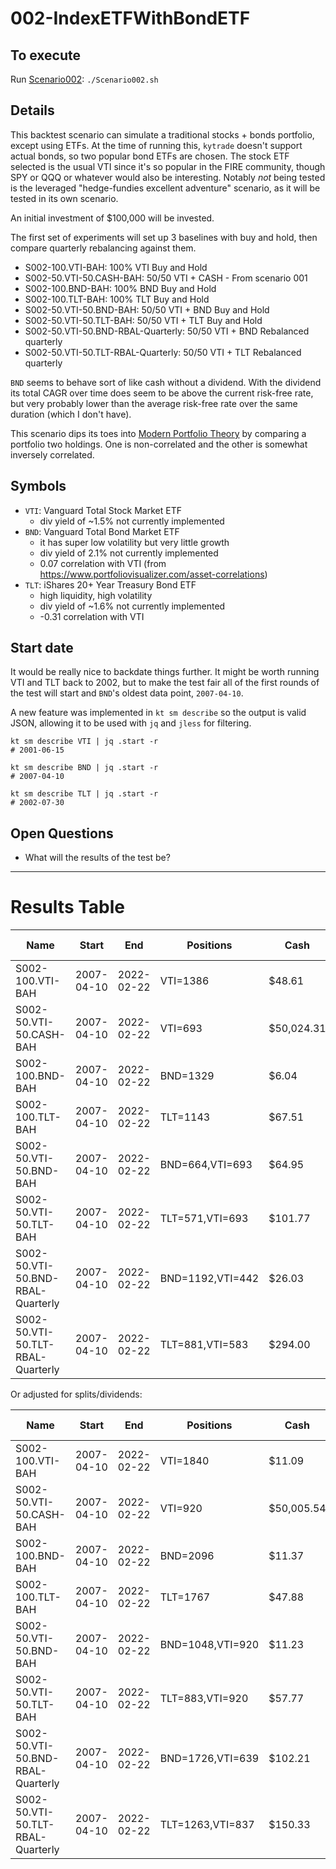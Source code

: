 # 002-IndexETFWithBondETF

## To execute

Run [Scenario002](./Scenario002.sh): `./Scenario002.sh`


## Details

This backtest scenario can simulate a traditional stocks + bonds portfolio, except using ETFs.
At the time of running this, `kytrade` doesn't support actual bonds, so two popular bond ETFs are
chosen. The stock ETF selected is the usual VTI since it's so popular in the FIRE community, though
SPY or QQQ or whatever would also be interesting. Notably *not* being tested is the leveraged
"hedge-fundies excellent adventure" scenario, as it will be tested in its own scenario.

An initial investment of $100,000 will be invested.

The first set of experiments will set up 3 baselines with buy and hold, then compare quarterly
rebalancing against them.

 - S002-100.VTI-BAH: 100% VTI Buy and Hold
 - S002-50.VTI-50.CASH-BAH: 50/50 VTI + CASH - From scenario 001
 - S002-100.BND-BAH: 100% BND Buy and Hold
 - S002-100.TLT-BAH: 100% TLT Buy and Hold
 - S002-50.VTI-50.BND-BAH: 50/50 VTI + BND Buy and Hold
 - S002-50.VTI-50.TLT-BAH: 50/50 VTI + TLT Buy and Hold
 - S002-50.VTI-50.BND-RBAL-Quarterly: 50/50 VTI + BND Rebalanced quarterly
 - S002-50.VTI-50.TLT-RBAL-Quarterly: 50/50 VTI + TLT Rebalanced quarterly

`BND` seems to behave sort of like cash without a dividend. With the dividend its total CAGR over
time does seem to be above the current risk-free rate, but very probably lower than the average
risk-free rate over the same duration (which I don't have).

This scenario dips its toes into [Modern Portfolio Theory](https://www.investopedia.com/terms/m/modernportfoliotheory.asp)
by comparing a portfolio two holdings. One is non-correlated and the other is somewhat inversely
correlated.

## Symbols

- `VTI`: Vanguard Total Stock Market ETF
  - div yield of ~1.5% not currently implemented
- `BND`: Vanguard Total Bond Market ETF
  - it has super low volatility but very little growth
  - div yield of 2.1% not currently implemented
  - 0.07 correlation with VTI (from https://www.portfoliovisualizer.com/asset-correlations)
- `TLT`: iShares 20+ Year Treasury Bond ETF
  - high liquidity, high volatility
  - div yield of ~1.6% not currently implemented
  - -0.31 correlation with VTI



## Start date

It would be really nice to backdate things further. It might be worth running VTI and TLT back to
2002, but to make the test fair all of the first rounds of the test will start and `BND`'s oldest
data point, `2007-04-10`.

A new feature was implemented in `kt sm describe` so the output is valid JSON, allowing it to be
used with `jq` and `jless` for filtering.

```
kt sm describe VTI | jq .start -r
# 2001-06-15

kt sm describe BND | jq .start -r
# 2007-04-10

kt sm describe TLT | jq .start -r
# 2002-07-30
```

## Open Questions

 - What will the results of the test be?


---


# Results Table

|               Name                |   Start    |    End     |    Positions     |    Cash    |    Value    | CAGR % | MDD % | Sharpe |
|-----------------------------------|------------|------------|------------------|------------|-------------|--------|-------|--------|
|         S002-100.VTI-BAH          | 2007-04-10 | 2022-02-22 |     VTI=1386     |   $48.61   | $300,602.71 |  7.77  | 56.63 | 0.598  |
|      S002-50.VTI-50.CASH-BAH      | 2007-04-10 | 2022-02-22 |     VTI=693      | $50,024.31 | $200,301.35 |  4.84  | 29.38 | 0.722  |
|         S002-100.BND-BAH          | 2007-04-10 | 2022-02-22 |     BND=1329     |   $6.04    | $108,292.96 |  0.54  | 11.18 | 0.191  |
|         S002-100.TLT-BAH          | 2007-04-10 | 2022-02-22 |     TLT=1143     |   $67.51   | $158,475.88 |  3.13  | 28.44 | 0.652  |
|      S002-50.VTI-50.BND-BAH       | 2007-04-10 | 2022-02-22 | BND=664,VTI=693  |   $64.95   | $204,444.71 |  4.99  | 28.98 | 0.719  |
|      S002-50.VTI-50.TLT-BAH       | 2007-04-10 | 2022-02-22 | TLT=571,VTI=693  |  $101.77   | $229,513.71 |  5.79  | 21.29 | 0.683  |
| S002-50.VTI-50.BND-RBAL-Quarterly | 2007-04-10 | 2022-02-22 | BND=1192,VTI=442 |   $26.03   | $192,997.89 |  4.56  | 31.77 | 0.702  |
| S002-50.VTI-50.TLT-RBAL-Quarterly | 2007-04-10 | 2022-02-22 | TLT=881,VTI=583  |  $294.00   | $248,815.34 |  6.35  | 25.17 | 0.654  |

Or adjusted for splits/dividends:

|               Name                |   Start    |    End     |    Positions     |    Cash    |    Value    | CAGR % | MDD % | Sharpe |
|-----------------------------------|------------|------------|------------------|------------|-------------|--------|-------|--------|
|         S002-100.VTI-BAH          | 2007-04-10 | 2022-02-22 |     VTI=1840     |   $11.09   | $399,015.09 |  9.84  | 55.45 |  0.54  |
|      S002-50.VTI-50.CASH-BAH      | 2007-04-10 | 2022-02-22 |     VTI=920      | $50,005.54 | $249,507.54 |  6.41  | 28.88 | 0.688  |
|         S002-100.BND-BAH          | 2007-04-10 | 2022-02-22 |     BND=2096     |   $11.37   | $170,793.45 |  3.67  | 9.31  | 0.814  |
|         S002-100.TLT-BAH          | 2007-04-10 | 2022-02-22 |     TLT=1767     |   $47.88   | $244,936.41 |  6.19  | 26.58 | 0.633  |
|      S002-50.VTI-50.BND-BAH       | 2007-04-10 | 2022-02-22 | BND=1048,VTI=920 |   $11.23   | $284,904.27 |  7.35  | 24.94 | 0.658  |
|      S002-50.VTI-50.TLT-BAH       | 2007-04-10 | 2022-02-22 | TLT=883,VTI=920  |   $57.77   | $321,934.74 |  8.23  | 17.42 | 0.605  |
| S002-50.VTI-50.BND-RBAL-Quarterly | 2007-04-10 | 2022-02-22 | BND=1726,VTI=639 |  $102.21   | $279,303.84 |  7.2   | 28.46 | 0.645  |
| S002-50.VTI-50.TLT-RBAL-Quarterly | 2007-04-10 | 2022-02-22 | TLT=1263,VTI=837 |  $150.33   | $356,692.95 |  8.96  | 21.92 | 0.569  |


